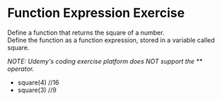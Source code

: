 # Function Expression Exercise

Define a function that returns the square of a number.<br/>
Define the function as a function expression, stored in a variable called square. <br/>

<em>NOTE: Udemy's coding exercise platform does NOT support the \*\* operator. </em>

- square(4) //16
- square(3) //9
